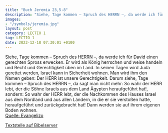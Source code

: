 ```yaml
---
title: "Buch Jeremia 23,5-8"
description: "Siehe, Tage kommen – Spruch des HERRN –, da werde ich für David einen gerechten Spross erwecken. Er wird als König herrschen und weise handeln und Recht und Gerechtigkeit üben im Land. In seinen Tagen wird Juda gerettet werden, Israel kann in Sicherheit wohnen. Man wird ihm den N...."
images:
- "/symbols/jeremia.jpg"
layout: post
category: LECTIO 1
tag: LECTIO 1
date: 2023-12-18 07:30:01 +0100
---
```

Siehe, Tage kommen – Spruch des HERRN –, da werde ich für David einen gerechten Spross erwecken. Er wird als König herrschen und weise handeln und Recht und Gerechtigkeit üben im Land.
In seinen Tagen wird Juda gerettet werden, Israel kann in Sicherheit wohnen. Man wird ihm den Namen geben: Der HERR ist unsere Gerechtigkeit.<!--more-->
Darum siehe, Tage kommen – Spruch des HERRN –, da sagt man nicht mehr: So wahr der HERR lebt, der die Söhne Israels aus dem Land Ägypten heraufgeführt hat!,
sondern: So wahr der HERR lebt, der die Nachkommen des Hauses Israel aus dem Nordland und aus allen Ländern, in die er sie verstoßen hatte, heraufgeführt und zurückgebracht hat! Dann werden sie auf ihrem eigenen Boden wohnen.<br>
[Quelle: Evangelizo](https://evangeliumtagfuertag.org/DE/gospel)

[Textstelle auf Bibelserver](https://www.bibleserver.com/EU/Jeremia23,5-8)
